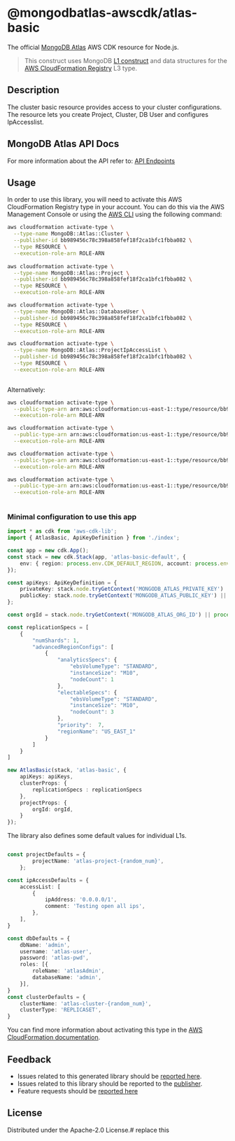 # @mongodbatlas-awscdk/atlas-basic

The official [MongoDB Atlas](https://www.mongodb.com/) AWS CDK resource for Node.js.

> This construct uses MongoDB [L1 construct](https://constructs.dev/search?q=&offset=0&tags=mongodb-published) and data structures for the [AWS CloudFormation Registry] L3 type.

[L1 construct]: https://docs.aws.amazon.com/cdk/latest/guide/constructs.html
[AWS CloudFormation Registry]: https://docs.aws.amazon.com/AWSCloudFormation/latest/UserGuide/registry.html

## Description

The cluster basic resource provides access to your cluster configurations. 
The resource lets you create Project, Cluster, DB User and configures IpAccesslist. 



## MongoDB Atlas API Docs

For more information about the API refer to: [API Endpoints](https://www.mongodb.com/docs/atlas/reference/api-resources-spec)

## Usage

In order to use this library, you will need to activate this AWS CloudFormation Registry type in your account. You can do this via the AWS Management Console or using the [AWS CLI](https://aws.amazon.com/cli/) using the following command:

```sh
aws cloudformation activate-type \
  --type-name MongoDB::Atlas::Cluster \
  --publisher-id bb989456c78c398a858fef18f2ca1bfc1fbba082 \
  --type RESOURCE \
  --execution-role-arn ROLE-ARN
  
aws cloudformation activate-type \
  --type-name MongoDB::Atlas::Project \
  --publisher-id bb989456c78c398a858fef18f2ca1bfc1fbba082 \
  --type RESOURCE \
  --execution-role-arn ROLE-ARN

aws cloudformation activate-type \
  --type-name MongoDB::Atlas::DatabaseUser \
  --publisher-id bb989456c78c398a858fef18f2ca1bfc1fbba082 \
  --type RESOURCE \
  --execution-role-arn ROLE-ARN  

aws cloudformation activate-type \
  --type-name MongoDB::Atlas::ProjectIpAccessList \
  --publisher-id bb989456c78c398a858fef18f2ca1bfc1fbba082 \
  --type RESOURCE \
  --execution-role-arn ROLE-ARN  
    
```

Alternatively:

```sh
aws cloudformation activate-type \
  --public-type-arn arn:aws:cloudformation:us-east-1::type/resource/bb989456c78c398a858fef18f2ca1bfc1fbba082/MongoDB-Atlas-Cluster \
  --execution-role-arn ROLE-ARN

aws cloudformation activate-type \
  --public-type-arn arn:aws:cloudformation:us-east-1::type/resource/bb989456c78c398a858fef18f2ca1bfc1fbba082/MongoDB-Atlas-Project \
  --execution-role-arn ROLE-ARN  

aws cloudformation activate-type \
  --public-type-arn arn:aws:cloudformation:us-east-1::type/resource/bb989456c78c398a858fef18f2ca1bfc1fbba082/MongoDB-Atlas-DatabaseUser \
  --execution-role-arn ROLE-ARN

aws cloudformation activate-type \
  --public-type-arn arn:aws:cloudformation:us-east-1::type/resource/bb989456c78c398a858fef18f2ca1bfc1fbba082/MongoDB-Atlas-ProjectIpAccessList \
  --execution-role-arn ROLE-ARN
    
```

### Minimal configuration to use this app

```typescript
import * as cdk from 'aws-cdk-lib';
import { AtlasBasic, ApiKeyDefinition } from './index';

const app = new cdk.App();
const stack = new cdk.Stack(app, 'atlas-basic-default', {
    env: { region: process.env.CDK_DEFAULT_REGION, account: process.env.CDK_DEFAULT_ACCOUNT },
});

const apiKeys: ApiKeyDefinition = {
    privateKey: stack.node.tryGetContext('MONGODB_ATLAS_PRIVATE_KEY') || process.env.MONGODB_ATLAS_PRIVATE_KEY,
    publicKey: stack.node.tryGetContext('MONGODB_ATLAS_PUBLIC_KEY') || process.env.MONGODB_ATLAS_PUBLIC_KEY,
};

const orgId = stack.node.tryGetContext('MONGODB_ATLAS_ORG_ID') || process.env.MONGODB_ATLAS_ORG_ID;

const replicationSpecs = [
    {
        "numShards": 1,
        "advancedRegionConfigs": [
            {
                "analyticsSpecs": {
                    "ebsVolumeType": "STANDARD",
                    "instanceSize": "M10",
                    "nodeCount": 1
                },
                "electableSpecs": {
                    "ebsVolumeType": "STANDARD",
                    "instanceSize": "M10",
                    "nodeCount": 3
                },
                "priority":  7,
                "regionName": "US_EAST_1"
            }
        ]
    }
]

new AtlasBasic(stack, 'atlas-basic', {
    apiKeys: apiKeys,
    clusterProps: {
        replicationSpecs : replicationSpecs
    },
    projectProps: {
        orgId: orgId,
    }
});
```

The library also defines some default values for individual L1s.

```typescript

const projectDefaults = {
        projectName: 'atlas-project-{random_num}',
    };

const ipAccessDefaults = {
    accessList: [
        {
            ipAddress: '0.0.0.0/1',
            comment: 'Testing open all ips',
        },
    ],
}

const dbDefaults = {
    dbName: 'admin',
    username: 'atlas-user',
    password: 'atlas-pwd',
    roles: [{
        roleName: 'atlasAdmin',
        databaseName: 'admin',
    }],
}
const clusterDefaults = {
    clusterName: 'atlas-cluster-{random_num}',
    clusterType: 'REPLICASET',
}
```

You can find more information about activating this type in the [AWS CloudFormation documentation](https://docs.aws.amazon.com/AWSCloudFormation/latest/UserGuide/registry-public.html).

## Feedback

* Issues related to this generated library should be [reported here](https://github.com/cdklabs/cdk-cloudformation/issues/new?title=Issue+with+%40cdk-cloudformation%2Fmongodb-atlas-cluster+v1.0.0).
* Issues related to this library should be reported to the [publisher](https://github.com/mongodb/mongodbatlas-cloudformation-resources/issues).
* Feature requests should be [reported here](https://feedback.mongodb.com/forums/924145-atlas?category_id=392596)

[cdklabs/cdk-cloudformation]: https://github.com/cdklabs/cdk-cloudformation

## License

Distributed under the Apache-2.0 License.# replace this
